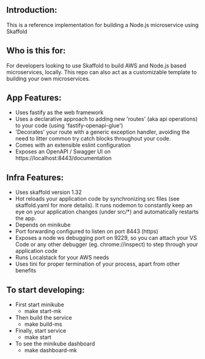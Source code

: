 ## Introduction:
This is a reference implementation for building a Node.js microservice using <a name="http://skaffold.dev/">Skaffold</a>

## Who is this for:
For developers looking to use Skaffold to build AWS and Node.js based microservices, locally.
This repo can also act as a customizable template to building your own microservices. 

## App Features:

- Uses <a name="http://fastify.io">fastify</a> as the web framework
- Uses a declarative approach to adding new 'routes' (aka api operations) to your code (using 'fastify-openapi-glue')
- 'Decorates' your route with a generic exception handler, avoiding the need to litter common try catch blocks throughout your code. 
- Comes with an extensible eslint configuration
- Exposes an OpenAPI / Swagger UI on https://localhost:8443/documentation

## Infra Features:

- Uses skaffold version 1.32
- Hot reloads your application code by synchronizing src files (see skaffold.yaml for more details). It runs nodemon to constantly keep an eye on your application changes (under src/*) and automatically restarts the app.
- Depends on minikube
- Port forwarding configured to listen on port 8443 (https)
- Exposes a node ws debugging port on 9229, so you can attach your VS Code or any other debugger (eg. chrome://inspect) to step through your application code
- Runs <a name="https://localstack.cloud">Localstack</a> for your AWS needs
- Uses <a name="https://github.com/krallin/tini">tini</a> for proper termination of your process, apart from other benefits


## To start developing:
- First start minikube
    - make start-mk
- Then build the service
    - make build-ms
- Finally, start service
    - make start
- To see the minikube dashboard
    - make dashboard-mk